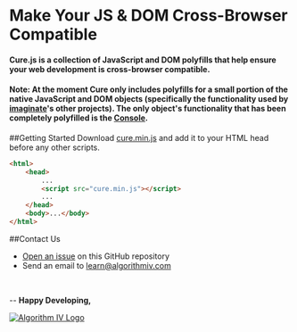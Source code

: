 # Make Your JS & DOM Cross-Browser Compatible 

#### Cure.js is a collection of JavaScript and DOM polyfills that help ensure your web development is cross-browser compatible.

#### Note: At the moment Cure only includes polyfills for a small portion of the native JavaScript and DOM objects (specifically the functionality used by [imaginate](https://github.com/imaginate)'s other projects). The only object's functionality that has been completely polyfilled is the [Console](https://github.com/imaginate/cure/blob/master/src/pre-compiled-parts/polyfills/console.js).


##Getting Started
Download [cure.min.js](https://github.com/imaginate/cure/blob/master/src/cure.min.js) and add it to your HTML head before any other scripts.
```html
<html>
    <head>
        ...
        <script src="cure.min.js"></script>
        ...
    </head>
    <body>...</body>
</html>
```


##Contact Us
- [Open an issue](https://github.com/imaginate/cure/issues) on this GitHub repository
- Send an email to [learn@algorithmiv.com](mailto:learn@algorithmiv.com)
<br />

--
**Happy Developing,**

<a href="http://www.algorithmiv.com/cure"><img src="http://www.algorithmiv.com/images/aIV-logo.png" alt="Algorithm IV Logo" /></a>